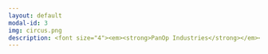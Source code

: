 ```yaml
---
layout: default
modal-id: 3
img: circus.png
description: <font size="4"><em><strong>PanOp Industries</strong></em><br>Recent acceptance to the RoboPhilosophy Conference 2024 <br>2024 RPI Student Film Festival Winner - Best Screenplay, Best Acting<br><iframe width="320" height="192" src="https://www.youtube.com/embed/i4NaOy46XXo?si=7up9KGU0HasCbS2r"title="YouTube video player" frameborder="0" allow="accelerometer; autoplay; clipboard-write; encrypted-media; gyroscope; picture-in-picture; web-share" referrerpolicy="strict-origin-when-cross-origin" allowfullscreen></iframe><br><br><br><em><strong>Four Games Lobby</strong></em><br><p><a href="https://bowerj6.itch.io/four-games-lobby"><font color="#0000ff">Link to Game on Itch.io</font></a></p>Intro to Game Programming Final Project<br><img src="https://raw.githubusercontent.com/janine-bower/janine-bower.github.io/master/img/Four%20Games%20Lobby.png"><br><br><em><strong>(Y)our Future</strong></em><br>Topics in Games Research - Eco Resilience<br><em>Dying Light 2 </em>Machinima Project<br><iframe width="320" height="192" src="https://www.youtube.com/embed/21qQf2HW02E?si=a2rsBWN01ZBZKnQf" title="YouTube video player" frameborder="0" allow="accelerometer; autoplay; clipboard-write; encrypted-media; gyroscope; picture-in-picture; web-share" referrerpolicy="strict-origin-when-cross-origin" allowfullscreen></iframe><br><br><br><em><strong>Enacting Multiple Subjectivities - </em><br>Baldur’s Gate 3<em><br>and the Performance of the (Multi)Self</strong></em><br><iframe width="320" height="192" src="https://www.youtube.com/embed/LBOk4nyLLmQ?si=Uoh4pCH011Vckupt" title="YouTube video player" frameborder="0" allow="accelerometer; autoplay; clipboard-write; encrypted-media; gyroscope; picture-in-picture; web-share" referrerpolicy="strict-origin-when-cross-origin" allowfullscreen></iframe><br><br><br><em><strong>Shattered Memories -<br>Hybrid AI Audiovisual Experiment</strong></em><br><iframe width="320" height="192" src="https://www.youtube.com/embed/cSTFBXsJ-oI?si=SNb0gyYXmh1bEIc5" title="YouTube video player" frameborder="0" allow="accelerometer; autoplay; clipboard-write; encrypted-media; gyroscope; picture-in-picture; web-share" referrerpolicy="strict-origin-when-cross-origin" allowfullscreen></iframe><br><br><br><em><strong>Topics in Games Research -<br>AI Audio Systems Final Review Paper</strong></em><br><iframe width="320" height="192" src="https://www.youtube.com/embed/8qhB7PZdSE0?si=BU9-Xzt1EHoZeymy" title="YouTube video player" frameborder="0" allow="accelerometer; autoplay; clipboard-write; encrypted-media; gyroscope; picture-in-picture; web-share" referrerpolicy="strict-origin-when-cross-origin" allowfullscreen></iframe><br><br><br><em><strong>Sailor's Delight</strong></em><br>Original Poetry (Written and Performed)<br><iframe width="320" height="192" src="https://www.youtube.com/embed/pb5_KT0apek?si=Ay2PlbUElLTBQ_ec" title="YouTube video player" frameborder="0" allow="accelerometer; autoplay; clipboard-write; encrypted-media; gyroscope; picture-in-picture; web-share" referrerpolicy="strict-origin-when-cross-origin" allowfullscreen></iframe><br><br><br><strong><em>Physicalizing the Panopticon<br>Data Privacy and the 'Art' of Surveillance</em></strong><br><em>The Body Digital -<br>Biopolitics and the New Media -<br>Final Project</em><br>2018 STGlobal Conference -<br>Art Piece Presentation</font><br><iframe width="320" height="192" src="https://www.youtube.com/embed/_wcJ-5yQwGY?si=wkO9LxdEoPi1y2cG" title="YouTube video player" frameborder="0" allow="accelerometer; autoplay; clipboard-write; encrypted-media; gyroscope; picture-in-picture; web-share" referrerpolicy="strict-origin-when-cross-origin" allowfullscreen></iframe>
---
```


